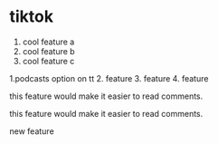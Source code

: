 # tiktok

1. cool feature a 
2. cool feature b 
3. cool feature c

1.podcasts option on tt
2. feature 
3. feature 
4. feature


this feature would make it easier to read comments. 


this feature would make it easier to read comments. 


new feature 



